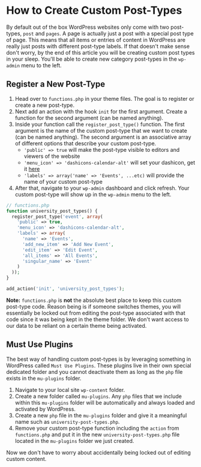 # How to Create Custom Post-Types

By default out of the box WordPress websites only come with two post-types, `post` and `pages`. A page is actually just a post with a special post type of page. This means that all items or entries of content in WordPress are really just posts with different post-type labels. If that doesn't make sense don't worry, by the end of this article you will be creating custom post types in your sleep. You'll be able to create new category post-types in the `wp-admin` menu to the left.  

## Register a New Post-Type

1. Head over to `functions.php` in your theme files. The goal is to register or create a new post-type.
2. Next add an action with the hook `init` for the first argument. Create a function for the second argument (can be named anything). 
3. Inside your function call the `register_post_type()` function. The first argument is the name of the custom post-type that we want to create (can be named anything). The second argument is an associative array of different options that describe your custom post-type.
    - `'public' => true` will make the post-type visible to editors and viewers of the website
    - `'menu_icon' => 'dashicons-calendar-alt'` will set your dashicon, get it [here](https://developer.wordpress.org/resource/dashicons/#editor-paste-text)
    - `'labels' => array('name' => 'Events', ...etc)` will provide the name of your custom post-type
4. After that, navigate to your `wp-admin` dashboard and click refresh. Your custom post-type will show up in the `wp-admin` menu to the left.
    
```php
// functions.php
function university_post_types() {
  register_post_type('event', array(
    'public' => true,
    'menu_icon' => 'dashicons-calendar-alt',
    'labels' => array(
      'name' => 'Events',
      'add_new_item' => 'Add New Event',
      'edit_item' => 'Edit Event',
      'all_items' => 'All Events',
      'singular_name' => 'Event'
    )
  ));
}

add_action('init', 'university_post_types');
```

**Note:** `functions.php` is **not** the absolute best place to keep this custom post-type code. Reason being is if someone switches themes, you will essentially be locked out from editing the post-type associated with that code since it was being kept in the theme folder. We don't want access to our data to be reliant on a certain theme being activated.

## Must Use Plugins

The best way of handling custom post-types is by leveraging something in WordPress called `Must Use Plugins`. These plugins live in their own special dedicated folder and you cannot deactivate them as long as the `php` file exists in the `mu-plugins` folder.

1. Navigate to your local site `wp-content` folder.
2. Create a new folder called `mu-plugins`. Any `php` files that we include within this `mu-plugins` folder will be automatically and always loaded and activated by WordPress.
3. Create a new `php` file in the `mu-plugins` folder and give it a meaningful name such as `university-post-types.php`.
4. Remove your custom post-type function including the `action` from `functions.php` and put it in the new `university-post-types.php` file located in the `mu-plugins` folder we just created.

Now we don't have to worry about accidentally being locked out of editing custom content.
